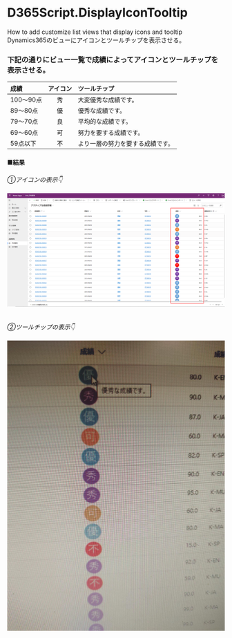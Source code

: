 # D365Script.DisplayIconTooltip
How to add customize list views that display icons and tooltip <br>
Dynamics365のビューにアイコンとツールチップを表示させる。

### 下記の通りにビュー一覧で成績によってアイコンとツールチップを表示させる。
| 成績| アイコン | ツールチップ |
:----|:---:|:----
| 100～90点 | 秀 | 大変優秀な成績です。 |
| 89～80点 | 優 | 優秀な成績です。 |
| 79～70点 | 良 | 平均的な成績です。 |
| 69～60点 | 可 | 努力を要する成績です。 |
| 59点以下 | 不 | より一層の努力を要する成績です。 |

#### ■結果
###### ①アイコンの表示👇　<br><br> ![アイコンの表示](DisplayIconTooltip/img/result001.png "アイコンの表示")
###### ②ツールチップの表示👇　<br><br> ![ツールチップの表示](DisplayIconTooltip/img/result002.png "ツールチップの表示")
